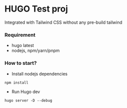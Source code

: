 # HUGO Test proj

Integrated with Tailwind CSS without any pre-build tailwind

### Requirement

- hugo latest
- nodejs, npm/yarn/pnpm

### How to start?

- Install nodejs dependencies

`npm install` 

- Run Hugo dev

`hugo server -D --debug`
